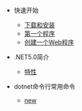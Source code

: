 - 快速开始

    - [下载和安装](zh-cn/quickstart/installation.md)
    - [第一个程序](zh-cn/quickstart/firstapp.md)
    - [创建一个Web程序](zh-cn/quickstart/webapp.md)

- .NET5.0简介
    - [特性](zh-cn/intro/features.md)

- dotnet命令行常用命令
    - [new](zh-cn/cmd/new.md)